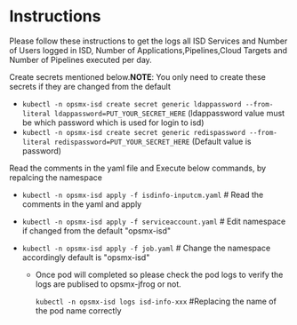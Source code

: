 # Instructions

Please follow these instructions to get the logs all ISD Services and Number of Users logged in ISD, Number of Applications,Pipelines,Cloud Targets and Number of Pipelines executed per day.

Create secrets mentioned below.**NOTE**: You only need to create these secrets if they are changed from the default
   - `kubectl -n opsmx-isd create secret generic ldappassword --from-literal ldappassword=PUT_YOUR_SECRET_HERE` (ldappassword value must be which password which is used for login to isd)
   - `kubectl -n opsmx-isd create secret generic redispassword --from-literal redispassword=PUT_YOUR_SECRET_HERE` (Default value is password)

Read the comments in the yaml file and Execute below commands, by repalcing the namespace

- `kubectl -n opsmx-isd apply -f isdinfo-inputcm.yaml` # Read the comments in the yaml and apply 
- `kubectl -n opsmx-isd apply -f serviceaccount.yaml` # Edit namespace if changed from the default "opsmx-isd"
- `kubectl -n opsmx-isd apply -f job.yaml` # Change the namespace accordingly default is "opsmx-isd"

    - Once pod will completed so please check the pod logs to verify the logs are publised to opsmx-jfrog or not.

      `kubectl -n opsmx-isd logs isd-info-xxx` #Replacing the name of the pod name correctly
